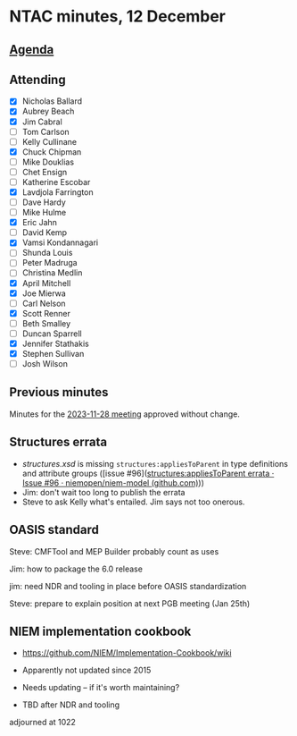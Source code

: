 # NTAC minutes, 12 December

## [Agenda](2023-12-12-agenda.md)

## Attending

- [x] Nicholas Ballard
- [x] Aubrey Beach
- [x] Jim Cabral
- [ ] Tom Carlson
- [ ] Kelly Cullinane
- [x] Chuck Chipman
- [ ] Mike Douklias
- [ ] Chet Ensign
- [ ] Katherine Escobar
- [x] Lavdjola Farrington
- [ ] Dave Hardy
- [ ] Mike Hulme
- [x] Eric Jahn
- [ ] David Kemp
- [x] Vamsi Kondannagari
- [ ] Shunda Louis
- [ ] Peter Madruga
- [ ] Christina Medlin
- [x] April Mitchell
- [x] Joe Mierwa
- [ ] Carl Nelson
- [x] Scott Renner
- [ ] Beth Smalley
- [ ] Duncan Sparrell
- [x] Jennifer Stathakis
- [x] Stephen Sullivan
- [ ] Josh Wilson

## Previous minutes

Minutes for the [2023-11-28 meeting](2023-11-28-minutes.md) approved without change.

## Structures errata

* *structures.xsd* is missing `structures:appliesToParent` in type definitions and attribute groups ([issue #96]([structures:appliesToParent errata · Issue #96 · niemopen/niem-model (github.com)](https://github.com/niemopen/niem-model/issues/96)))
* Jim: don't wait too long to publish the errata
* Steve to ask Kelly what's entailed.  Jim says not too onerous.

## OASIS standard

Steve:  CMFTool and MEP Builder probably count as uses

Jim: how to package the 6.0 release

jim: need NDR and tooling in place before OASIS standardization

Steve:  prepare to explain position at next PGB meeting (Jan 25th)

## NIEM implementation cookbook

* https://github.com/NIEM/Implementation-Cookbook/wiki 
* Apparently not updated since 2015

* Needs updating – if it's worth maintaining?
* TBD after NDR and tooling

adjourned at 1022
